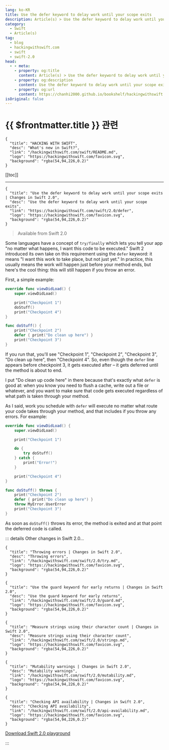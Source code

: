 ```yaml
---
lang: ko-KR
title: Use the defer keyword to delay work until your scope exits
description: Article(s) > Use the defer keyword to delay work until your scope exits
category:
  - Swift
  - Article(s)
tag: 
  - blog
  - hackingwithswift.com
  - swift
  - swift-2.0
head:
  - - meta:
    - property: og:title
      content: Article(s) > Use the defer keyword to delay work until your scope exits
    - property: og:description
      content: Use the defer keyword to delay work until your scope exits
    - property: og:url
      content: https://chanhi2000.github.io/bookshelf/hackingwithswift.com/swift/2.0/defer.html
isOriginal: false
---
```


# {{ $frontmatter.title }} 관련

```component VPCard
{
  "title": "HACKING WITH SWIFT",
  "desc": "What's new in Swift?",
  "link": "/hackingwithswift.com/swift/README.md",
  "logo": "https://hackingwithswift.com/favicon.svg",
  "background": "rgba(54,94,226,0.2)"
}
```

[[toc]]

---

```component VPCard
{
  "title": "Use the defer keyword to delay work until your scope exits | Changes in Swift 2.0",
  "desc": "Use the defer keyword to delay work until your scope exits",
  "link": "https://hackingwithswift.com/swift/2.0/defer", 
  "logo": "https://hackingwithswift.com/favicon.svg",
  "background": "rgba(54,94,226,0.2)"
}
```

> Available from Swift 2.0

Some languages have a concept of `try/finally` which lets you tell your app "no matter what happens, I want this code to be executed." Swift 2 introduced its own take on this requirement using the `defer` keyword: it means "I want this work to take place, but not just yet." In practice, this usually means the work will happen just before your method ends, but here's the cool thing: this will still happen if you throw an error.

First, a simple example:

```swift
override func viewDidLoad() {
    super.viewDidLoad()

    print("Checkpoint 1")
    doStuff()
    print("Checkpoint 4")
}

func doStuff() {
    print("Checkpoint 2")
    defer { print("Do clean up here") }
    print("Checkpoint 3")
}
```

If you run that, you'll see "Checkpoint 1", "Checkpoint 2", "Checkpoint 3", "Do clean up here", then "Checkpoint 4". So, even though the `defer` line appears before checkpoint 3, it gets executed after – it gets deferred until the method is about to end.

I put "Do clean up code here" in there because that's exactly what `defer` is good at: when you know you need to flush a cache, write out a file or whatever, and you want to make sure that code gets executed regardless of what path is taken through your method.

As I said, work you schedule with `defer` will execute no matter what route your code takes through your method, and that includes if you throw any errors. For example:

```swift
override func viewDidLoad() {
    super.viewDidLoad()

    print("Checkpoint 1")

    do {
        try doStuff()
    } catch {
        print("Error!")
    }

    print("Checkpoint 4")
}

func doStuff() throws {
    print("Checkpoint 2")
    defer { print("Do clean up here") }
    throw MyError.UserError
    print("Checkpoint 3")
}
```

As soon as `doStuff()` throws its error, the method is exited and at that point the deferred code is called.

::: details Other changes in Swift 2.0…

```component VPCard
{
  "title": "Throwing errors | Changes in Swift 2.0",
  "desc": "Throwing errors",
  "link": "/hackingwithswift.com/swift/2.0/try.md",
  "logo": "https://hackingwithswift.com/favicon.svg",
  "background": "rgba(54,94,226,0.2)"
}
```

```component VPCard
{
  "title": "Use the guard keyword for early returns | Changes in Swift 2.0",
  "desc": "Use the guard keyword for early returns",
  "link": "/hackingwithswift.com/swift/2.0/guard.md",
  "logo": "https://hackingwithswift.com/favicon.svg",
  "background": "rgba(54,94,226,0.2)"
}
```

```component VPCard
{
  "title": "Measure strings using their character count | Changes in Swift 2.0",
  "desc": "Measure strings using their character count",
  "link": "/hackingwithswift.com/swift/2.0/strings.md",
  "logo": "https://hackingwithswift.com/favicon.svg",
  "background": "rgba(54,94,226,0.2)"
}
```
<!-- 
```component VPCard
{
  "title": "Use the defer keyword to delay work until your scope exits | Changes in Swift 2.0",
  "desc": "Use the defer keyword to delay work until your scope exits",
  "link": "/hackingwithswift.com/swift/2.0/defer.md",
  "logo": "https://hackingwithswift.com/favicon.svg",
  "background": "rgba(54,94,226,0.2)"
}
```
-->
```component VPCard
{
  "title": "Mutability warnings | Changes in Swift 2.0",
  "desc": "Mutability warnings",
  "link": "/hackingwithswift.com/swift/2.0/mutability.md",
  "logo": "https://hackingwithswift.com/favicon.svg",
  "background": "rgba(54,94,226,0.2)"
}
```

```component VPCard
{
  "title": "Checking API availability | Changes in Swift 2.0",
  "desc": "Checking API availability",
  "link": "/hackingwithswift.com/swift/2.0/api-availability.md",
  "logo": "https://hackingwithswift.com/favicon.svg",
  "background": "rgba(54,94,226,0.2)"
}
```

[<FontIcon icon="fas fa-file-zipper"/>Download Swift 2.0 playground](https://hackingwithswift.com/files/playgrounds/swift/playground-1-2-to-2-0.playground.zip)

:::

